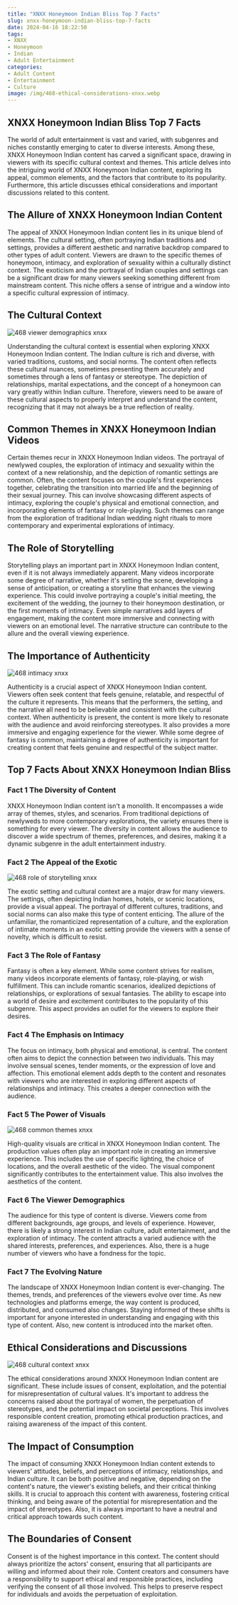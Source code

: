 ```yaml
---
title: "XNXX Honeymoon Indian Bliss Top 7 Facts"
slug: xnxx-honeymoon-indian-bliss-top-7-facts
date: 2024-04-16 18:22:50
tags:
- XNXX
- Honeymoon
- Indian
- Adult Entertainment
categories:
- Adult Content
- Entertainment
- Culture
image: /img/468-ethical-considerations-xnxx.webp 
---
```

## XNXX Honeymoon Indian Bliss Top 7 Facts

The world of adult entertainment is vast and varied, with subgenres and niches constantly emerging to cater to diverse interests. Among these, XNXX Honeymoon Indian content has carved a significant space, drawing in viewers with its specific cultural context and themes. This article delves into the intriguing world of XNXX Honeymoon Indian content, exploring its appeal, common elements, and the factors that contribute to its popularity. Furthermore, this article discusses ethical considerations and important discussions related to this content.

## The Allure of XNXX Honeymoon Indian Content

The appeal of XNXX Honeymoon Indian content lies in its unique blend of elements. The cultural setting, often portraying Indian traditions and settings, provides a different aesthetic and narrative backdrop compared to other types of adult content. Viewers are drawn to the specific themes of honeymoon, intimacy, and exploration of sexuality within a culturally distinct context. The exoticism and the portrayal of Indian couples and settings can be a significant draw for many viewers seeking something different from mainstream content. This niche offers a sense of intrigue and a window into a specific cultural expression of intimacy.

## The Cultural Context

![468 viewer demographics xnxx](/img/468-viewer-demographics-xnxx.webp)

Understanding the cultural context is essential when exploring XNXX Honeymoon Indian content. The Indian culture is rich and diverse, with varied traditions, customs, and social norms. The content often reflects these cultural nuances, sometimes presenting them accurately and sometimes through a lens of fantasy or stereotype. The depiction of relationships, marital expectations, and the concept of a honeymoon can vary greatly within Indian culture. Therefore, viewers need to be aware of these cultural aspects to properly interpret and understand the content, recognizing that it may not always be a true reflection of reality.

## Common Themes in XNXX Honeymoon Indian Videos

Certain themes recur in XNXX Honeymoon Indian videos. The portrayal of newlywed couples, the exploration of intimacy and sexuality within the context of a new relationship, and the depiction of romantic settings are common. Often, the content focuses on the couple's first experiences together, celebrating the transition into married life and the beginning of their sexual journey. This can involve showcasing different aspects of intimacy, exploring the couple's physical and emotional connection, and incorporating elements of fantasy or role-playing. Such themes can range from the exploration of traditional Indian wedding night rituals to more contemporary and experimental explorations of intimacy.

## The Role of Storytelling

Storytelling plays an important part in XNXX Honeymoon Indian content, even if it is not always immediately apparent. Many videos incorporate some degree of narrative, whether it's setting the scene, developing a sense of anticipation, or creating a storyline that enhances the viewing experience. This could involve portraying a couple's initial meeting, the excitement of the wedding, the journey to their honeymoon destination, or the first moments of intimacy. Even simple narratives add layers of engagement, making the content more immersive and connecting with viewers on an emotional level. The narrative structure can contribute to the allure and the overall viewing experience.

## The Importance of Authenticity

![468 intimacy xnxx](/img/468-intimacy-xnxx.webp)

Authenticity is a crucial aspect of XNXX Honeymoon Indian content. Viewers often seek content that feels genuine, relatable, and respectful of the culture it represents. This means that the performers, the setting, and the narrative all need to be believable and consistent with the cultural context. When authenticity is present, the content is more likely to resonate with the audience and avoid reinforcing stereotypes. It also provides a more immersive and engaging experience for the viewer. While some degree of fantasy is common, maintaining a degree of authenticity is important for creating content that feels genuine and respectful of the subject matter.

## Top 7 Facts About XNXX Honeymoon Indian Bliss

### Fact 1 The Diversity of Content

XNXX Honeymoon Indian content isn't a monolith. It encompasses a wide array of themes, styles, and scenarios. From traditional depictions of newlyweds to more contemporary explorations, the variety ensures there is something for every viewer. The diversity in content allows the audience to discover a wide spectrum of themes, preferences, and desires, making it a dynamic subgenre in the adult entertainment industry.

### Fact 2 The Appeal of the Exotic

![468 role of storytelling xnxx](/img/468-role-of-storytelling-xnxx.webp)

The exotic setting and cultural context are a major draw for many viewers. The settings, often depicting Indian homes, hotels, or scenic locations, provide a visual appeal. The portrayal of different cultures, traditions, and social norms can also make this type of content enticing. The allure of the unfamiliar, the romanticized representation of a culture, and the exploration of intimate moments in an exotic setting provide the viewers with a sense of novelty, which is difficult to resist.

### Fact 3 The Role of Fantasy

Fantasy is often a key element. While some content strives for realism, many videos incorporate elements of fantasy, role-playing, or wish fulfillment. This can include romantic scenarios, idealized depictions of relationships, or explorations of sexual fantasies. The ability to escape into a world of desire and excitement contributes to the popularity of this subgenre. This aspect provides an outlet for the viewers to explore their desires.

### Fact 4 The Emphasis on Intimacy

The focus on intimacy, both physical and emotional, is central. The content often aims to depict the connection between two individuals. This may involve sensual scenes, tender moments, or the expression of love and affection. This emotional element adds depth to the content and resonates with viewers who are interested in exploring different aspects of relationships and intimacy. This creates a deeper connection with the audience.

### Fact 5 The Power of Visuals

![468 common themes xnxx](/img/468-common-themes-xnxx.webp)

High-quality visuals are critical in XNXX Honeymoon Indian content. The production values often play an important role in creating an immersive experience. This includes the use of specific lighting, the choice of locations, and the overall aesthetic of the video. The visual component significantly contributes to the entertainment value. This also involves the aesthetics of the content.

### Fact 6 The Viewer Demographics

The audience for this type of content is diverse. Viewers come from different backgrounds, age groups, and levels of experience. However, there is likely a strong interest in Indian culture, adult entertainment, and the exploration of intimacy. The content attracts a varied audience with the shared interests, preferences, and experiences. Also, there is a huge number of viewers who have a fondness for the topic.

### Fact 7 The Evolving Nature

The landscape of XNXX Honeymoon Indian content is ever-changing. The themes, trends, and preferences of the viewers evolve over time. As new technologies and platforms emerge, the way content is produced, distributed, and consumed also changes. Staying informed of these shifts is important for anyone interested in understanding and engaging with this type of content. Also, new content is introduced into the market often.

## Ethical Considerations and Discussions

![468 cultural context xnxx](/img/468-cultural-context-xnxx.webp)

The ethical considerations around XNXX Honeymoon Indian content are significant. These include issues of consent, exploitation, and the potential for misrepresentation of cultural values. It's important to address the concerns raised about the portrayal of women, the perpetuation of stereotypes, and the potential impact on societal perceptions. This involves responsible content creation, promoting ethical production practices, and raising awareness of the impact of this content.

## The Impact of Consumption

The impact of consuming XNXX Honeymoon Indian content extends to viewers' attitudes, beliefs, and perceptions of intimacy, relationships, and Indian culture. It can be both positive and negative, depending on the content's nature, the viewer's existing beliefs, and their critical thinking skills. It is crucial to approach this content with awareness, fostering critical thinking, and being aware of the potential for misrepresentation and the impact of stereotypes. Also, it is always important to have a neutral and critical approach towards such content.

## The Boundaries of Consent

Consent is of the highest importance in this context. The content should always prioritize the actors' consent, ensuring that all participants are willing and informed about their role. Content creators and consumers have a responsibility to support ethical and responsible practices, including verifying the consent of all those involved. This helps to preserve respect for individuals and avoids the perpetuation of exploitation.

